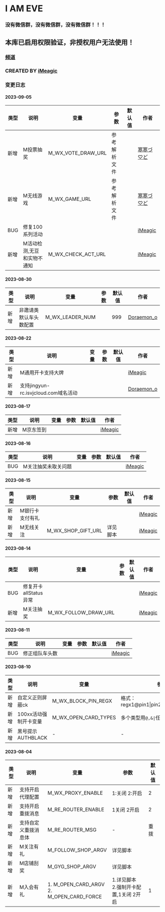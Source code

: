 # I AM EVE

### 没有微信群，没有微信群，没有微信群！！！
## 本库已启用权限验证，非授权用户无法使用！
### [频道](https://t.me/Wall_E_Channel)
### CREATED BY [iMeagic](https://t.me/iMeagic)

### 变更日志
#### 2023-09-05

| 类型  | 说明             | 变量                   | 参数                 | 默认值 | 作者                              |
|-----|----------------|----------------------|--------------------|-----|---------------------------------|
| 新增  | M投票抽奖          |  M_WX_VOTE_DRAW_URL   | 参考解析文件             |  | [寒寒づ♡ど](https://t.me/djun97) |
| 新增  | M无线游戏          |  M_WX_GAME_URL   | 参考解析文件 |  | [寒寒づ♡ど](https://t.me/djun97) |
| BUG | 修复100系列活动      |     |                    |  | [iMeagic](https://t.me/iMeagic) |
| 新增 | M活动检测,无豆和实物不通知 |   M_WX_CHECK_ACT_URL  |                    |  | [iMeagic](https://t.me/iMeagic) |
#### 2023-08-30

| 类型 | 说明                             | 变量                   | 参数                                   | 默认值 | 作者                              |
|----|--------------------------------|----------------------|--------------------------------------|-----|---------------------------------|
| 新增 | 非邀请类默认车头数配置 |  M_WX_LEADER_NUM   |  | 999 | [Doraemon_o](https://t.me/Doraemon_o) |
#### 2023-08-22

| 类型 | 说明                             | 变量                   | 参数                                   | 默认值                     | 作者                              |
|----|--------------------------------|----------------------|--------------------------------------|-------------------------|---------------------------------|
| 新增 | M通用开卡支持大牌                      |     |  |                         | [iMeagic](https://t.me/iMeagic) |
| 新增 | 支持jingyun-rc.isvjcloud.com域名活动 |     |  |                         | [Doraemon_o](https://t.me/Doraemon_o) |
#### 2023-08-17

| 类型 | 说明         | 变量                   | 参数                                   | 默认值                     | 作者                              |
|----|------------|----------------------|--------------------------------------|-------------------------|---------------------------------|
| 新增 | M京东签到 |     |  |                         | [iMeagic](https://t.me/iMeagic) |
#### 2023-08-16

| 类型  | 说明         | 变量                   | 参数                                   | 默认值                     | 作者                              |
|-----|------------|----------------------|--------------------------------------|-------------------------|---------------------------------|
| BUG | M关注抽奖未取关问题 |     |  |                         | [iMeagic](https://t.me/iMeagic) |

#### 2023-08-15

| 类型  | 说明              | 变量 | 参数                                   | 默认值                     | 作者                              |
|-----|-----------------|---|--------------------------------------|-------------------------|---------------------------------|
| 新增  | M银行卡支付有礼           |   |  |                         | [iMeagic](https://t.me/iMeagic) |
| 新增  | M无线关注           |  M_WX_SHOP_GIFT_URL |详见脚本  |                         | [iMeagic](https://t.me/iMeagic) |

#### 2023-08-14

| 类型  | 说明              | 变量                   | 参数                                   | 默认值                     | 作者                              |
|-----|-----------------|----------------------|--------------------------------------|-------------------------|---------------------------------|
| BUG | 修复开卡allStatus异常 |     |  |                         | [iMeagic](https://t.me/iMeagic) |
| 新增  | M关注抽奖           | M_WX_FOLLOW_DRAW_URL    |  |                         | [iMeagic](https://t.me/iMeagic) |

#### 2023-08-11

| 类型  | 说明      | 变量                   | 参数                                   | 默认值                     | 作者                              |
|-----|---------|----------------------|--------------------------------------|-------------------------|---------------------------------|
| BUG | 修正组队车头数 |     |  |                         | [iMeagic](https://t.me/iMeagic) |

#### 2023-08-10

| 类型 | 说明            | 变量                   | 参数                                   | 默认值                     | 作者                                    |
|----|---------------|----------------------|--------------------------------------|-------------------------|---------------------------------------|
| 新增  | 自定义正则屏蔽ck     | M_WX_BLOCK_PIN_REGX    | 格式：regx1@pin1\|pin2;regx2@pin1\|pin2 |                         | [Doraemon_o](https://t.me/Doraemon_o) |
| 新增  | 100xx活动强制开卡变量 | M_WX_OPEN_CARD_TYPES | 多个类型用`@,&\|`任一符号分割                   | 10033,10043,10052,10068 |
| 新增  | 黑号提示AUTHBLACK | -                    | -                                    |

#### 2023-08-04

| 类型 | 说明         | 变量                                            | 参数                   | 默认值 |
|----|------------|-----------------------------------------------|----------------------|-----|
| 新增  | 支持开启代理配置   | M_WX_PROXY_ENABLE                             | 1:关闭 2:开启            | 2   |
| 新增  | 支持开启重拨消息   | M_RE_ROUTER_ENABLE                            | 1关闭 2开启              | 2   |
| 新增  | 支持自定义重拨消息体 | M_RE_ROUTER_MSG                               | -                    | 重拨  |
| 新增  | M关注有礼      | M_FOLLOW_SHOP_ARGV                            | 详见脚本                 |     |
| 新增  | M店铺刮奖      | M_GYG_SHOP_ARGV                               | 详见脚本                 |     |
| 新增  | M入会有礼      | 1. M_OPEN_CARD_ARGV <br/>2. M_OPEN_CARD_FORCE | 1.详见脚本<br/>2.强制开卡配置,1关闭 2开启 | 1   |
